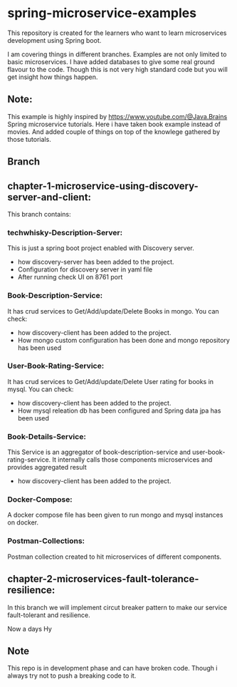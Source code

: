 # spring-microservice-examples

This repository is created for the learners who want to learn microservices development using Spring boot.

I am covering things in different branches. 
Examples are not only limited to basic microservices. I have added databases to give some real ground flavour to the code. Though this is not very high standard code but you will get insight how things happen.

## Note: 
This example is highly inspired by https://www.youtube.com/@Java.Brains Spring microservice tutorials. Here i have taken book example instead of movies. And added couple of things on top of the knowlege gathered by those tutorials. 

## Branch

<h2> chapter-1-microservice-using-discovery-server-and-client:
</h2>
This branch contains:<br>
<h3>techwhisky-Description-Server:</h3> 
This is just a spring boot project enabled with Discovery server. <br>
<ul>
    <li>how discovery-server has been added to the project.</li> 
    <li>Configuration for discovery server in yaml file</li>
    <li> After running check UI on 8761 port</li>
</ul>

<h3>Book-Description-Service:</h3> 
It has crud services to Get/Add/update/Delete Books in mongo. You can check: <br>
<ul>
    <li>how discovery-client has been added to the project.</li> 
    <li>How mongo custom configuration has been done and mongo repository has been used</li>
</ul>

<h3>User-Book-Rating-Service:</h3> 
It has crud services to Get/Add/update/Delete User rating for books in mysql. You can check: <br>
<ul>
    <li>how discovery-client has been added to the project.</li> 
    <li>How mysql releation db has been configured and Spring data jpa has been used</li>
</ul>

<h3>Book-Details-Service:</h3> 
This Service is an aggregator of book-description-service and user-book-rating-service. It internally calls those components microservices and provides aggregated result <br>
<ul>
    <li>how discovery-client has been added to the project.</li> 
</ul>

<h3>Docker-Compose:</h3> 
A docker compose file has been given to run mongo and mysql instances on docker.

<h3>Postman-Collections:</h3>
Postman collection created to hit microservices of different components.

<h2> chapter-2-microservices-fault-tolerance-resilience:
</h2>
In this branch we will implement circut breaker pattern to make our service fault-tolerant and resilience.

Now a days Hy

## Note
This repo is in development phase and can have broken code. Though i always try not to push a breaking code to it.